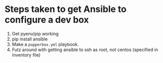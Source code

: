 Steps taken to get Ansible to configure a dev box
=====

1. Get pyenv/pip working
2. pip install ansible
3. Make a `pupperbox.yml` playbook.
4. Futz around with getting ansible to ssh as root, not centos (specified in inventory file)
